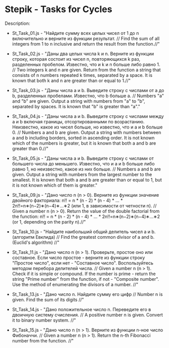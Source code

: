 # Stepik - Tasks for Cycles

Description:
- St_Task_01.js - 
"Найдите сумму  всех целых чисел от 1 до n включительно и верните из функции результат. // Find the sum of all integers from 1 to n inclusive and return the result from the function.//"

- St_Task_02.js -
"Даны два целых числа k и n. Верните из функции строку, которая состоит из чисел n, повторяющихся k раз, разделенных пробелом. Известно, что и k и n больше либо равно 1. // Two integers k and n are given. Return from the function a string that consists of n numbers repeated k times, separated by a space. It is known that both k and n are greater than or equal to 1.//"

- St_Task_03.js -
"Даны числа a и b. Выведите строку с числами от а до b, разделенных пробелами. Известно, что b больше a. // Numbers "a" and "b" are given. Output a string with numbers from "a" to "b", separated by spaces. It is known that "b" is greater than "a"."

- St_Task_04.js -
"Даны числа a и b. Выведите строку с числами между а и b включая границы, отсортированными по возрастанию. Неизвестно, какое из чисел больше, но известно, что и a и b больше 0. // Numbers a and b are given. Output a string with numbers between a and b including borders, sorted in ascending order. It is not known which of the numbers is greater, but it is known that both a and b are greater than 0.//"

- St_Task_05.js -
"Даны числа a и b. Выведите строку с числами от большего числа до меньшего. Известно, что и a и b больше либо равно 1, но неизвестно, какое из них больше. // Numbers a and b are given. Output a string with numbers from the largest number to the smallest. It is known that both a and b are greater than or equal to 1, but it is not known which of them is greater."

- St_Task_09.js - 
"Дано число n (n > 0). Верните из функции значение двойного факториала: n!! = n * (n - 2) * (n - 4) * ... * 2n!!=n∗(n−2)∗(n−4)∗...∗2 (или 1, в зависимости от четности n). 
// Given a number n (n > 0). Return the value of the double factorial from the function: n!! = n * (n - 2) * (n - 4) * ... * 2n!!=n∗(n−2)∗(n−4)∗...∗2 (or 1, depending on the parity n).//"

- St_Task_10.js - 
"Найдите наибольший общий делитель чисел a и b. (алгоритм Евклида) // Find the greatest common divisor of a and b. (Euclid's algorithm) //"

- St_Task_11.js - 
"Дано число n (n > 1). Проверьте, простое оно или составное. Если число простое - верните из функции строку "Простое число", если нет - "Составное число". Воспользуйтесь методом перебора делителей числа. // Given a number n (n > 1). Check if it is simple or compound. If the number is prime - return the string "Prime number" from the function, if not - "Composite number". Use the method of enumerating the divisors of a number. //"

- St_Task_13.js - 
"Дано число n. Найдите сумму его цифр // Number n is given. Find the sum of its digits //"

- St_Task_14.js - 
"Дано положительное число n. Переведите его в двоичную систему счисления. // A positive number n is given. Convert it to binary number system. //"

- St_Task_15.js - 
"Дано число n (n > 1). Верните из функции n-ное число Фибоначчи. // Given a number n (n > 1). Return the n-th Fibonacci number from the function. //"
